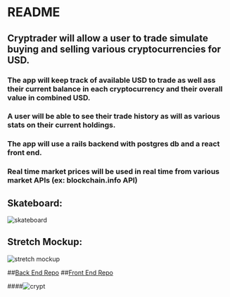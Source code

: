 # README

## Cryptrader will allow a user to trade simulate buying and selling various cryptocurrencies for USD.

### The app will keep track of available USD to trade as well ass their current balance in each cryptocurrency and their overall value in combined USD.

### A user will be able to see their trade history as will as various stats on their current holdings.

### The app will use a rails backend with postgres db and a react front end.

### Real time market prices will be used in real time from various market APIs (ex: blockchain.info API)

## Skateboard:
![skateboard](https://i.snag.gy/tQZi2I.jpg)

## Stretch Mockup:
![stretch mockup](https://i.snag.gy/zVRFs7.jpg)


##[Back End Repo](https://github.com/jross111/BE-cryptrader)
##[Front End Repo](https://github.com/jross111/FE-Cryptrader-React)




####![crypt](http://66.media.tumblr.com/ebfdedc3b49d239e6135a82737c7cecf/tumblr_o7qpsayvQ11rp0vkjo1_500.gif)
